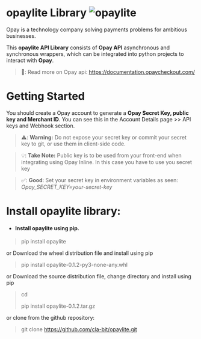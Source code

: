 # opaylite Library  ![opaylite](docs/images/opaylite.png)

Opay is a technology company solving payments problems for ambitious businesses. 

This **opaylite API Library** consists of **Opay API** asynchronous and synchronous wrappers, which can be integrated into python projects to interact with **Opay**.

> 📝: Read more on Opay api: https://documentation.opaycheckout.com/


Getting Started
================================================================

You should create a Opay account to generate a **Opay Secret Key, public key and Merchant ID**. You can see this in the Account Details page >> API keys and Webhook section.

> ⚠️: **Warning:** Do not expose your secret key or commit your secret key to git, or use them in client-side code.

> 💡: **Take Note:**  Public key is to be used from your front-end when integrating using Opay Inline. In this case you have to use you secret key

> ✅: **Good**: Set your secret key in environment variables as seen: *Opay_SECRET_KEY=your-secret-key*

# Install opaylite library:
* #### Install opaylite using pip.
> pip install opaylite

or Download the wheel distribution file and install using pip
>  pip install opaylite-0.1.2-py3-none-any.whl 

or Download the source distribution file, change directory and install using pip
> cd 
> 
> pip install opaylite-0.1.2.tar.gz 

or clone from the github repository:
> git clone https://github.com/cla-bit/opaylite.git


[//]: # (# Making a Transaction)

[//]: # ()
[//]: # (If after setting your secret key in environment variables, all you need to do is use the transaction API to make a transaction. )

[//]: # (To make a transaction or initialize a transaction:)

[//]: # ()
[//]: # (* import the Opay API wrapper.)

[//]: # ()
[//]: # (```apacheconf)

[//]: # (    from opaylite import OpayBase)

[//]: # (```)

[//]: # ()
[//]: # (* Create an instance to use the OpayBase wrapper to interact with the Transaction API.)

[//]: # ()
[//]: # (```apacheconf)

[//]: # (    Opay_client = OpayBase&#40;&#41;)

[//]: # (```)

[//]: # ()
[//]: # (* Use the instance and call the transaction method to initialize a transaction)

[//]: # ()
[//]: # (```apacheconf)

[//]: # (    create_transaction = Opay_client.transactions.initialize&#40;)

[//]: # (        email="johndoe@email.com",)

[//]: # (        amount=10000000&#41;)

[//]: # (    )
[//]: # (    print&#40;f"Transaction Created: {create_transaction}"&#41;)

[//]: # (```)

[//]: # ()
[//]: # (> ✅: **Good**: You can check your Opay account, go to the Transaction page and you will see the transaction just created.)

[//]: # ()
[//]: # ()
[//]: # (# Other Tools)

[//]: # (Similar to calling the OpayBase, you can also call other tools to make your work easy. For example:)

[//]: # ()
[//]: # (* ### Account Type)

[//]: # (```apacheconf)

[//]: # (    from opaylite import AccountType)

[//]: # (    )
[//]: # (    val1 = AccountType.PERSONAL.value)

[//]: # (    )
[//]: # (    print&#40;val1&#41;)

[//]: # (```)

[//]: # (> "personal")

[//]: # ()
[//]: # (* ### Convert units to subunits:)

[//]: # (```apacheconf)

[//]: # (    from opaylite import convert_to_subunit)

[//]: # (    )
[//]: # (    # amount should be in subunit in this case 10000 kobo = 100 naira)

[//]: # (    money = convert_to_subunit&#40;100, Currency.NGN&#41;)

[//]: # (    print&#40;money&#41;)

[//]: # (```)

[//]: # (> 10000)

[//]: # ()
[//]: # (* ### Channels)

[//]: # (```apacheconf)

[//]: # (    from opaylite import Channels)

[//]: # (    )
[//]: # (    bank = Channels.BANK.value)

[//]: # (    )
[//]: # (    print&#40;bank&#41;)

[//]: # (```)

[//]: # (> "bank")

[//]: # ()
[//]: # (* ### Currency)

[//]: # (```apacheconf)

[//]: # (    from opaylite import Currency)

[//]: # (    )
[//]: # (    val1 = Currency.NGN.value)

[//]: # (    )
[//]: # (    print&#40;val1&#41;)

[//]: # (```)

[//]: # (> "NGN")

[//]: # ()
[//]: # (* ### Document Type)

[//]: # (```apacheconf)

[//]: # (    from opaylite import DocumentType)

[//]: # (    )
[//]: # (    val1 = DocumentType.IDENTITY_NUMBER.value)

[//]: # (    )
[//]: # (    print&#40;val1&#41;)

[//]: # (```)

[//]: # (> "identityNumber")

[//]: # ()
[//]: # (Others are: ***EventType, Interval, MobileMoney, PWT, QRCODE, RecipientType, ResendOTP, Resolution, RiskAction, SplitType, STATUS, and USSD***.)
